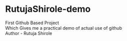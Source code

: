 # RutujaShirole-demo
First Github Based Project
<br>
Which Gives me a practical demo of actual use of github
<br>
Author - Rutuja Shirole